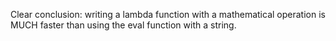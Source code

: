 Clear conclusion: writing a lambda function with a mathematical operation is MUCH faster than using the eval function with a string.